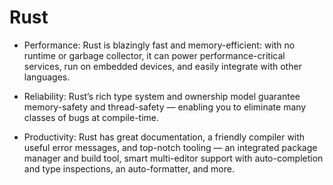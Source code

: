 # Rust

* Performance:
Rust is blazingly fast and memory-efficient: with no runtime or garbage collector, it can power performance-critical services, run on embedded devices, and easily integrate with other languages.

* Reliability:
Rust’s rich type system and ownership model guarantee memory-safety and thread-safety — enabling you to eliminate many classes of bugs at compile-time.


* Productivity:
Rust has great documentation, a friendly compiler with useful error messages, and top-notch tooling — an integrated package manager and build tool, smart multi-editor support with auto-completion and type inspections, an auto-formatter, and more.


